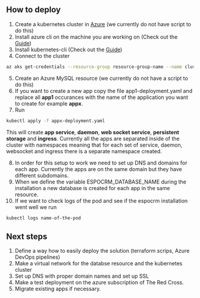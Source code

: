 ## How to deploy

1. Create a kubernetes cluster in [Azure](https://azure.microsoft.com/nl-nl/products/kubernetes-service/) (we currently do not have script to do this)
2. Install azure cli on the machine you are working on (Check out the [Guide](https://learn.microsoft.com/en-us/cli/azure/install-azure-cli))
3. Install kubernetes-cli (Check out the [Guide](https://kubernetes.io/docs/tasks/tools/))
4. Connect to the cluster
```bash
az aks get-credentials --resource-group resource-group-name --name cluster-name
```
5. Create an Azure MySQL resource (we currently do not have a script to do this)
6. If you want to create a new app copy the file app1-deployment.yaml and replace all **app1** occurances with the name of the application you want to create for example **appx**.
7. Run 
```bash
kubectl apply -f appx-deployment.yaml
```
This will create **app service**, **daemon**, **web socket service**, **persistent storage** and **ingress**. Currently all the apps are separated inside of the cluster with namespaces meaning that for each set of service, daemon, websocket and ingress there is a separate namespace created.

8. In order for this setup to work we need to set up DNS and domains for each app. Currently the apps are on the same domain but they have different subdomains.
9. When we define the variable ESPOCRM_DATABASE_NAME during the installation a new database is created for each app in the same resource.
10. If we want to check logs of the pod and see if the espocrm installation went well we run
```bash
kubectl logs name-of-the-pod
```

## Next steps

1. Define a way how to easily deploy the solution (terraform scrips, Azure DevOps pipelines)
2. Make a virtual network for the databse resource and the kubernetes cluster
3. Set up DNS with proper domain names and set up SSL
4. Make a test deployment on the azure subscription of The Red Cross.
5. Migrate existing apps if necessary.
